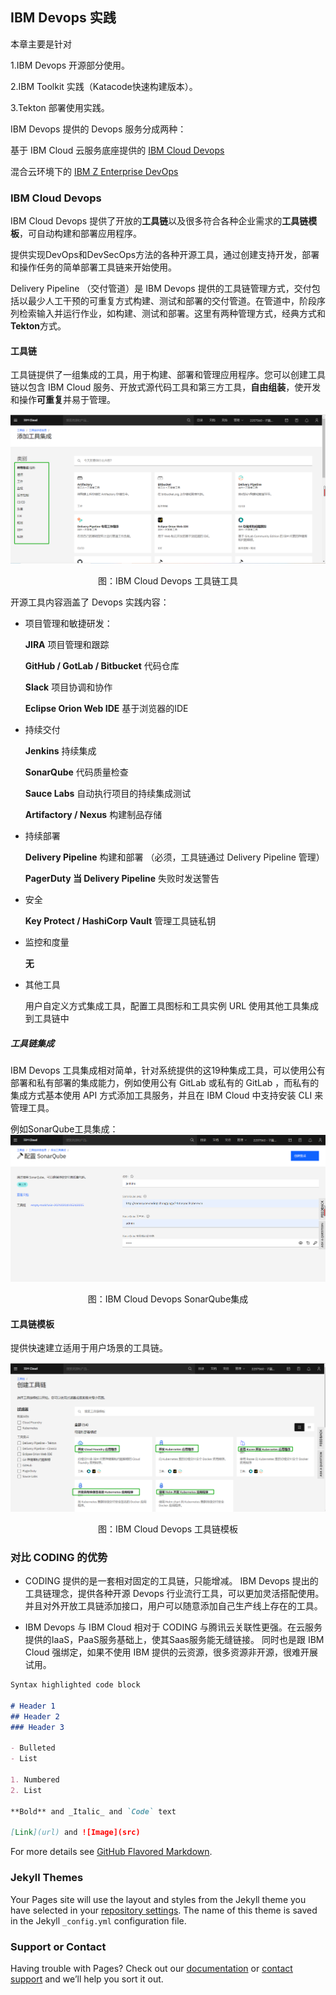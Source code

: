 ## IBM Devops 实践

本章主要是针对 

1.IBM Devops 开源部分使用。

2.IBM Toolkit 实践（Katacode快速构建版本）。

3.Tekton 部署使用实践。

IBM Devops 提供的 Devops 服务分成两种：

基于 IBM Cloud 云服务底座提供的 [IBM Cloud Devops](https://www.ibm.com/cloud/devops)

混合云环境下的 [IBM Z Enterprise DevOps](https://www.ibm.com/it-infrastructure/z/capabilities/enterprise-devops)

### IBM Cloud Devops

IBM Cloud Devops 提供了开放的**工具链**以及很多符合各种企业需求的**工具链模板**，可自动构建和部署应用程序。

提供实现DevOps和DevSecOps方法的各种开源工具，通过创建支持开发，部署和操作任务的简单部署工具链来开始使用。

Delivery Pipeline （交付管道）是 IBM Devops 提供的工具链管理方式，交付包括以最少人工干预的可重复方式构建、测试和部署的交付管道。在管道中，阶段序列检索输入并运行作业，如构建、测试和部署。这里有两种管理方式，经典方式和**Tekton**方式。

#### 工具链

工具链提供了一组集成的工具，用于构建、部署和管理应用程序。您可以创建工具链以包含 IBM Cloud 服务、开放式源代码工具和第三方工具，**自由组装**，使开发和操作**可重复**并易于管理。

![工具链](./ibm-devops-toolchain-tools.png)
<center>图：IBM Cloud Devops 工具链工具</center>

开源工具内容涵盖了 Devops 实践内容：

- 项目管理和敏捷研发：

  **JIRA** 项目管理和跟踪
  
  **GitHub / GotLab / Bitbucket** 代码仓库
    
  **Slack** 项目协调和协作
  
  **Eclipse Orion Web IDE** 基于浏览器的IDE

- 持续交付

  **Jenkins** 持续集成
  
  **SonarQube** 代码质量检查
  
  **Sauce Labs** 自动执行项目的持续集成测试
  
  **Artifactory / Nexus** 构建制品存储
  
- 持续部署

  **Delivery Pipeline** 构建和部署 （必须，工具链通过 Delivery Pipeline 管理）
  
  **PagerDuty 当 Delivery Pipeline** 失败时发送警告
 
- 安全

  **Key Protect / HashiCorp Vault** 管理工具链私钥
  
- 监控和度量

  **无**
  
- 其他工具
 
  用户自定义方式集成工具，配置工具图标和工具实例 URL 使用其他工具集成到工具链中
  
##### 工具链集成

IBM Devops 工具集成相对简单，针对系统提供的这19种集成工具，可以使用公有部署和私有部署的集成能力，例如使用公有 GitLab 或私有的 GitLab ，而私有的集成方式基本使用 API 方式添加工具服务，并且在 IBM Cloud 中支持安装 CLI 来管理工具。

例如SonarQube工具集成：
![SonarQube工具集成](./ibm-devops-toolchain-sonarqube.png)
<center>图：IBM Cloud Devops SonarQube集成</center>

#### 工具链模板

提供快速建立适用于用户场景的工具链。

![工具链模板](./ibm-devops-toolchain-module.png)
<center>图：IBM Cloud Devops 工具链模板</center>

### 对比 CODING 的优势
- CODING 提供的是一套相对固定的工具链，只能增减。
  IBM Devops 提出的工具链理念，提供各种开源 Devops 行业流行工具，可以更加灵活搭配使用。
  并且对外开放工具链添加接口，用户可以随意添加自己生产线上存在的工具。
  
- IBM Devops 与 IBM Cloud 相对于 CODING 与腾讯云关联性更强。在云服务提供的IaaS，PaaS服务基础上，使其Saas服务能无缝链接。
  同时也是跟 IBM Cloud 强绑定，如果不使用 IBM 提供的云资源，很多资源非开源，很难开展试用。


```markdown
Syntax highlighted code block

# Header 1
## Header 2
### Header 3

- Bulleted
- List

1. Numbered
2. List

**Bold** and _Italic_ and `Code` text

[Link](url) and ![Image](src)
```

For more details see [GitHub Flavored Markdown](https://guides.github.com/features/mastering-markdown/).

### Jekyll Themes

Your Pages site will use the layout and styles from the Jekyll theme you have selected in your [repository settings](https://github.com/Aimee-Song/ibm-devops.github.io/settings). The name of this theme is saved in the Jekyll `_config.yml` configuration file.

### Support or Contact

Having trouble with Pages? Check out our [documentation](https://docs.github.com/categories/github-pages-basics/) or [contact support](https://support.github.com/contact) and we’ll help you sort it out.
